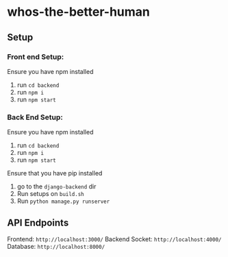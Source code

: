 # whos-the-better-human

## Setup
### Front end Setup:

Ensure you have npm installed

1. run `cd backend`
2. run `npm i`
3. run `npm start`

### Back End Setup:

Ensure you have npm installed

1. run `cd backend`
2. run `npm i`
3. run `npm start`

Ensure that you have pip installed

1. go to the `django-backend` dir
2. Run setups on `build.sh`
3. Run `python manage.py runserver`

## API Endpoints
Frontend: `http://localhost:3000/`
Backend Socket: `http://localhost:4000/`
Database: `http://localhost:8000/`